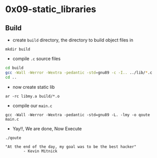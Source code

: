# 0x09-static_libraries

## Build

- create `build` directory, the directory to build object files in

`mkdir build`

- compile `.c` source files

```bash
cd build
gcc -Wall -Werror -Wextra -pedantic -std=gnu89 -c -I.. ../lib/*.c
cd ..
```

- now create static lib

`ar -rc libmy.a build/*.o`

- compile our `main.c`

`gcc -Wall -Werror -Wextra -pedantic -std=gnu89 -L. -lmy -o qoute main.c`

- Yay!!, We are done, Now Execute

`./qoute`

```
"At the end of the day, my goal was to be the best hacker"
        - Kevin Mitnick
```
